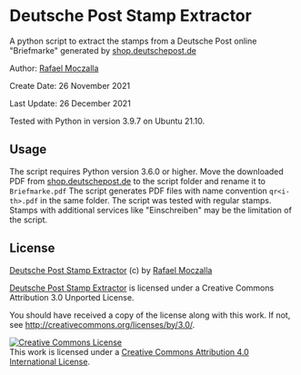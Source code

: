 # Deutsche Post Stamp Extractor
A python script to extract the stamps from a Deutsche Post online "Briefmarke" generated by [shop.deutschepost.de](shop.deutschepost.de)

Author: [Rafael Moczalla](rafael.moczalla@gmail.com)

Create Date: 26 November 2021

Last Update: 26 December 2021

Tested with Python in version 3.9.7 on Ubuntu 21.10.

## Usage
The script requires Python version 3.6.0 or higher. Move the downloaded PDF from [shop.deutschepost.de](shop.deutschepost.de) to the script folder and rename it to `Briefmarke.pdf` The script generates PDF files with name convention `qr<i-th>.pdf` in the same folder. The script was tested with regular stamps. Stamps with additional services like "Einschreiben" may be the limitation of the script.

## License
[Deutsche Post Stamp Extractor](https://github.com/rafaelmoczalla/deutschePostStampExtractor) (c) by [Rafael Moczalla](rafael.moczalla@gmail.com)

[Deutsche Post Stamp Extractor](https://github.com/rafaelmoczalla/deutschePostStampExtractor) is licensed under a
Creative Commons Attribution 3.0 Unported License.

You should have received a copy of the license along with this
work.  If not, see <http://creativecommons.org/licenses/by/3.0/>.

<a rel="license" href="http://creativecommons.org/licenses/by/4.0/"><img alt="Creative Commons License" style="border-width:0" src="https://i.creativecommons.org/l/by/4.0/88x31.png" /></a><br />This work is licensed under a <a rel="license" href="http://creativecommons.org/licenses/by/4.0/">Creative Commons Attribution 4.0 International License</a>.
